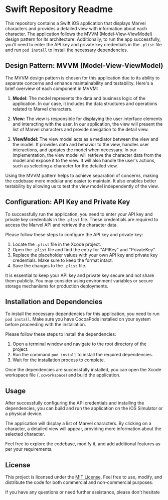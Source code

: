 # Swift Repository Readme

This repository contains a Swift iOS application that displays Marvel characters and provides a detailed view with information about each character. The application follows the MVVM (Model-View-ViewModel) design pattern for its architecture. Additionally, to run the app successfully, you'll need to enter the API key and private key credentials in the `.plist` file and run `pod install` to install the necessary dependencies.

## Design Pattern: MVVM (Model-View-ViewModel)

The MVVM design pattern is chosen for this application due to its ability to separate concerns and enhance maintainability and testability. Here's a brief overview of each component in MVVM:

1. **Model:** The model represents the data and business logic of the application. In our case, it includes the data structures and operations related to Marvel characters.

2. **View:** The view is responsible for displaying the user interface elements and interacting with the user. In our application, the view will present the list of Marvel characters and provide navigation to the detail view.

3. **ViewModel:** The view model acts as a mediator between the view and the model. It provides data and behavior to the view, handles user interactions, and updates the model when necessary. In our implementation, the view model will retrieve the character data from the model and expose it to the view. It will also handle the user's actions, such as selecting a character for the detailed view.

Using the MVVM pattern helps to achieve separation of concerns, making the codebase more modular and easier to maintain. It also enables better testability by allowing us to test the view model independently of the view.

## Configuration: API Key and Private Key

To successfully run the application, you need to enter your API key and private key credentials in the `.plist` file. These credentials are required to access the Marvel API and retrieve the character data.

Please follow these steps to configure the API key and private key:

1. Locate the `.plist` file in the Xcode project.
2. Open the `.plist` file and find the entry for "APIKey" and "PrivateKey".
3. Replace the placeholder values with your own API key and private key credentials. Make sure to keep the format intact.
4. Save the changes to the `.plist` file.

It is essential to keep your API key and private key secure and not share them publicly. You may consider using environment variables or secure storage mechanisms for production deployments.

## Installation and Dependencies

To install the necessary dependencies for this application, you need to run `pod install`. Make sure you have CocoaPods installed on your system before proceeding with the installation.

Please follow these steps to install the dependencies:

1. Open a terminal window and navigate to the root directory of the project.
2. Run the command `pod install` to install the required dependencies.
3. Wait for the installation process to complete.

Once the dependencies are successfully installed, you can open the Xcode workspace file (`.xcworkspace`) and build the application.

## Usage

After successfully configuring the API credentials and installing the dependencies, you can build and run the application on the iOS Simulator or a physical device.

The application will display a list of Marvel characters. By clicking on a character, a detailed view will appear, providing more information about the selected character.

Feel free to explore the codebase, modify it, and add additional features as per your requirements.

## License

This project is licensed under the [MIT License](LICENSE). Feel free to use, modify, and distribute the code for both commercial and non-commercial purposes.

If you have any questions or need further assistance, please don't hesitate